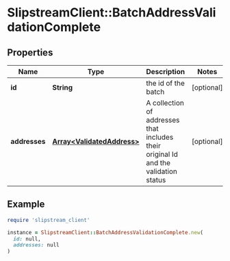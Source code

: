 # SlipstreamClient::BatchAddressValidationComplete

## Properties

| Name | Type | Description | Notes |
| ---- | ---- | ----------- | ----- |
| **id** | **String** | the id of the batch | [optional] |
| **addresses** | [**Array&lt;ValidatedAddress&gt;**](ValidatedAddress.md) | A collection of addresses that includes their original Id and the validation status | [optional] |

## Example

```ruby
require 'slipstream_client'

instance = SlipstreamClient::BatchAddressValidationComplete.new(
  id: null,
  addresses: null
)
```

